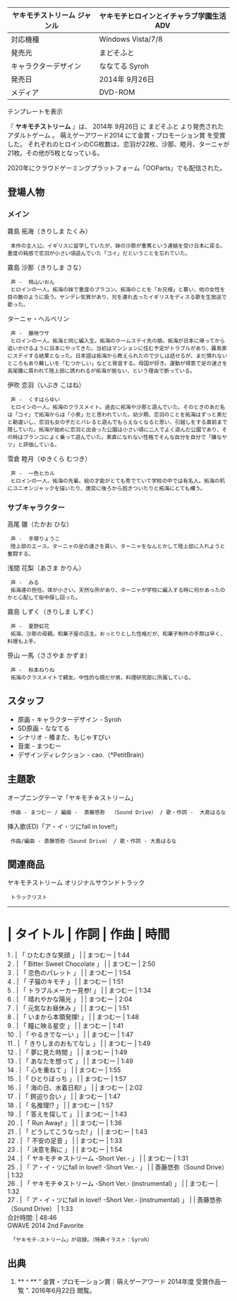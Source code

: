 ヤキモチストリーム  ジャンル  |  ヤキモチヒロインとイチャラブ学園生活ADV   
---|---  
対応機種  |  Windows Vista/7/8   
発売元  |  まどそふと   
キャラクターデザイン  |  ななてる Syroh   
発売日  |  2014年  9月26日   
メディア  |  DVD-ROM   
テンプレートを表示  
  
『 **ヤキモチストリーム** 』は、  2014年  9月26日  に  まどそふと  より発売された  アダルトゲーム  。  萌えゲーアワード2014
にて金賞・プロモーション賞    を受賞した。 それぞれのヒロインのCG枚数は、恋羽が22枚、沙那、睦月、ターニャが21枚。その他が5枚となっている。

2020年にクラウドゲーミングプラットフォーム「OOParts」でも配信された。

##  登場人物  

###  メイン  

霧島 拓海（きりしま たくみ）

     本作の主人公。イギリスに留学していたが、妹の沙那が重篤という連絡を受け日本に戻る。重度の鈍感で恋羽が小さい頃遊んでいた「コイ」だということを忘れていた。 
霧島 沙那（きりしま さな）

     声 -  桃山いおん 
     ヒロインの一人。拓海の妹で重度のブラコン。拓海のことを「お兄様」と慕い、他の女性を目の敵のように扱う。ヤンデレ気質があり、兄を連れ去ったイギリスをディスる歌を生放送で歌った。 
ターニャ・ヘルベリン

     声 -  藤咲ウサ 
     ヒロインの一人。拓海と同じ編入生。拓海のホームステイ先の娘。拓海が日本に帰ってから追いかけるように日本にやってきた。当初はマンションに住む予定がトラブルがあり、霧島家にステイする結果となった。日本語は拓海から教えられたので少しは話せるが、まだ慣れないところもあり難しいを「むつかしい」などと発音する。母国が好き。運動が得意で足の速さを高尾雛に買われて陸上部に誘われるが拓海が居ない、という理由で断っている。 
伊吹 恋羽（いぶき こはね）

     声 -  くすはらゆい 
     ヒロインの一人。拓海のクラスメイト。過去に拓海や沙那と遊んでいた。そのときのあだ名は「コイ」で拓海からは「小泉」だと思われていた。幼少期、恋羽のことを拓海はずっと男だと勘違いし、恋羽も女の子だとバレると遊んでもらえなくなると思い、引越しをする直前まで隠していた。拓海が始めに恋羽と出会った公園は小さい頃に二人でよく遊んだ公園であり、その時はブランコによく乗って遊んでいた。素直になれない性格でそんな自分を自分で「嫌なヤツ」と評価している。 
雪倉 睦月（ゆきくら むつき）

     声 -  一色ヒカル 
     ヒロインの一人。拓海の先輩。絵の才能がとても秀でていて学校の中では有名人。拓海の机にユニオンジャックを描いたり、唐突に後ろから抱きついたりと拓海にとても構う。 

###  サブキャラクター  

高尾 雛（たかお ひな）

     声 -  手塚りょうこ 
     陸上部のエース。ターニャの足の速さを買い、ターニャをなんとかして陸上部に入れようと奮闘する。 
浅間 花梨（あさま かりん）

     声 -  みる 
     拓海達の担任。体が小さい。天然な所があり、ターニャが学校に編入する時に何かあったのかと心配して街中探し回った。 
霧島 しずく（きりしま しずく）

     声 -  夏野虹花 
     拓海、沙那の母親。和菓子屋の店主。おっとりとした性格だが、和菓子制作の手際は早く、料理も上手。 
笹山 一馬（ささやま かずま）

     声 -  秋本ねりね 
     拓海のクラスメイトで親友。中性的な顔だが男。料理研究部に所属している。 

##  スタッフ  

  * 原画・キャラクターデザイン - Syroh 
  * SD原画 - ななてる 
  * シナリオ - 椿また、もじゃすびい 
  * 音楽 - まつむー 
  * デザインディレクション - cao.（*PetitBrain） 

##  主題歌  

オープニングテーマ「ヤキモチ☆ストリーム」

     作曲 - まつむー / 編曲 -  斎藤悠弥  （Sound Drive） / 歌・作詞 -  大島はるな 
挿入歌(ED)「ア・イ・ツにfall in love!!」

     作曲/編曲 - 斎藤悠弥（Sound Drive） / 歌・作詞 - 大島はるな 

##  関連商品  

ヤキモチストリーム オリジナルサウンドトラック

     トラックリスト   
---  
#  |  タイトル  |  作詞  |  作曲  |  時間   
1  .  |  「  ひたむきな笑顔  」  |  |  まつむー  |  1:44   
2  .  |  「  Bitter Sweet Chocolate  」  |  |  まつむー  |  2:50   
3  .  |  「  恋色のパレット  」  |  |  まつむー  |  1:54   
4  .  |  「  子猫のキモチ  」  |  |  まつむー  |  1:51   
5  .  |  「  トラブルメーカー見参!  」  |  |  まつむー  |  1:34   
6  .  |  「  晴れやかな陽光  」  |  |  まつむー  |  2:04   
7  .  |  「  元気なお昼休み  」  |  |  まつむー  |  1:51   
8  .  |  「  いまから本領発揮!  」  |  |  まつむー  |  1:48   
9  .  |  「  瞳に映る星空  」  |  |  まつむー  |  1:41   
10  .  |  「  やるきでなーい  」  |  |  まつむー  |  1:47   
11  .  |  「  きりしまのおもてなし  」  |  |  まつむー  |  1:49   
12  .  |  「  夢に見た時間  」  |  |  まつむー  |  1:49   
13  .  |  「  あなたを想って  」  |  |  まつむー  |  1:49   
14  .  |  「  心を重ねて  」  |  |  まつむー  |  1:55   
15  .  |  「  ひとりぼっち  」  |  |  まつむー  |  1:57   
16  .  |  「  海の日、水着日和!  」  |  |  まつむー  |  2:02   
17  .  |  「  鍔迫り合い  」  |  |  まつむー  |  1:47   
18  .  |  「  名推理!?  」  |  |  まつむー  |  1:57   
19  .  |  「  答えを探して  」  |  |  まつむー  |  1:43   
20  .  |  「  Run Away!  」  |  |  まつむー  |  1:36   
21  .  |  「  どうしてこうなった!  」  |  |  まつむー  |  1:43   
22  .  |  「  不安の足音  」  |  |  まつむー  |  1:33   
23  .  |  「  決意を胸に  」  |  |  まつむー  |  1:54   
24  .  |  「  ヤキモチ☆ストリーム -Short Ver.-  」  |  |  まつむー  |  1:31   
25  .  |  「  ア・イ・ツにfall in love!! -Short Ver.-  」  |  |  斎藤悠弥（Sound Drive）  |  1:32   
26  .  |  「  ヤキモチ☆ストリーム -Short Ver.- (instrumental)  」  |  |  まつむー  |  1:32   
27  .  |  「  ア・イ・ツにfall in love!! -Short Ver.- (instrumental)  」  |  |  斎藤悠弥（Sound Drive）  |  1:33   
合計時間:  |  48:46   
GWAVE 2014 2nd Favorite

     「ヤキモチ☆ストリーム」が収録。（特典イラスト：Syroh） 

##  出典  

  1. ** ^  ** “  金賞・プロモーション賞｜萌えゲーアワード 2014年度 受賞作品一覧  ”.  2016年6月22日  閲覧。 

